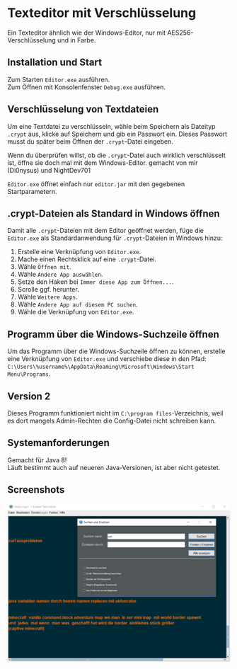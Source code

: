 # Texteditor mit Verschlüsselung

Ein Texteditor ähnlich wie der Windows-Editor, nur mit AES256-Verschlüsselung und in Farbe.

## Installation und Start

Zum Starten `Editor.exe` ausführen.  
Zum Öffnen mit Konsolenfenster `Debug.exe` ausführen.

## Verschlüsselung von Textdateien

Um eine Textdatei zu verschlüsseln, wähle beim Speichern als Dateityp `.crypt` aus, klicke auf Speichern und gib ein Passwort ein. Dieses Passwort musst du später beim Öffnen der `.crypt`-Datei eingeben. 

Wenn du überprüfen willst, ob die `.crypt`-Datei auch wirklich verschlüsselt ist, öffne sie doch mal mit dem Windows-Editor.
gemacht von mir (Di0nysus) und NightDev701

`Editor.exe` öffnet einfach nur `editor.jar` mit den gegebenen Startparametern.

## .crypt-Dateien als Standard in Windows öffnen

Damit alle `.crypt`-Dateien mit dem Editor geöffnet werden, füge die `Editor.exe` als Standardanwendung für `.crypt`-Dateien in Windows hinzu:

1. Erstelle eine Verknüpfung von `Editor.exe`.
2. Mache einen Rechtsklick auf eine `.crypt`-Datei.
3. Wähle `Öffnen mit`.
4. Wähle `Andere App auswählen`.
5. Setze den Haken bei `Immer diese App zum Öffnen...`.
6. Scrolle ggf. herunter.
7. Wähle `Weitere Apps`.
8. Wähle `Andere App auf diesem PC suchen`.
9. Wähle die Verknüpfung von `Editor.exe`.

## Programm über die Windows-Suchzeile öffnen

Um das Programm über die Windows-Suchzeile öffnen zu können, erstelle eine Verknüpfung von `Editor.exe` und verschiebe diese in den Pfad:  
`C:\Users\%username%\AppData\Roaming\Microsoft\Windows\Start Menu\Programs`.

## Version 2

Dieses Programm funktioniert nicht im `C:\program files`-Verzeichnis, weil es dort mangels Admin-Rechten die Config-Datei nicht schreiben kann.

## Systemanforderungen

Gemacht für Java 8!  
Läuft bestimmt auch auf neueren Java-Versionen, ist aber nicht getestet.

## Screenshots
![Screenshot of the Program](pic-1.png)
